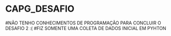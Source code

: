# CAPG_DESAFIO
#NÃO TENHO CONHECIMENTOS DE PROGRAMAÇÃO PARA CONCLUIR O DESAFIO 2 :(
#FIZ SOMENTE UMA COLETA DE DADOS INICIAL EM PYHTON
